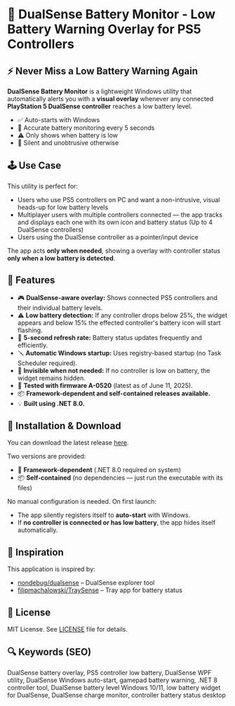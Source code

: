 # 🔋 DualSense Battery Monitor - Low Battery Warning Overlay for PS5 Controllers

## ⚡ Never Miss a Low Battery Warning Again
**DualSense Battery Monitor** is a lightweight Windows utility that automatically alerts you with a **visual overlay** whenever any connected **PlayStation 5 DualSense controller** reaches a low battery level.

* ✅ Auto-starts with Windows
* 🔋 Accurate battery monitoring every 5 seconds
* ⚠️ Only shows when battery is low
* 🧠 Silent and unobtrusive otherwise

## 🕹️ Use Case
This utility is perfect for:
* Users who use PS5 controllers on PC and want a non-intrusive, visual heads-up for low battery levels
* Multiplayer users with multiple controllers connected — the app tracks and displays each one with its own icon and battery status (Up to 4 DualSense controllers)
* Users using the DualSense controller as a pointer/input device

The app acts **only when needed**, showing a overlay with controller status **only when a low battery is detected**.

## 🧠 Features
* 🎮 **DualSense-aware overlay:** Shows connected PS5 controllers and their individual battery levels.
* ⚠️ **Low battery detection:** If any controller drops below 25%, the widget appears and below 15% the effected controller's battery icon will start flashing.
* 🔁 **5-second refresh rate:** Battery status updates frequently and efficiently.
* 🪛 **Automatic Windows startup:** Uses registry-based startup (no Task Scheduler required).
* 🧊 **Invisible when not needed:** If no controller is low on battery, the widget remains hidden.
* 🧪 **Tested with firmware A-0520** (latest as of June 11, 2025).
* 📦 **Framework-dependent and self-contained releases available.**
* 💡 **Built using .NET 8.0.**

## 🚀 Installation & Download
You can download the latest release [here](https://github.com/PixelIndieDev/DualSenseBatteryMonitor/releases).

Two versions are provided:
* 📁 **Framework-dependent** (.NET 8.0 required on system)
* 📦 **Self-contained** (no dependencies — just run the executable with its files)

No manual configuration is needed. On first launch:
* The app silently registers itself to **auto-start** with Windows.
* If **no controller is connected or has low battery**, the app hides itself automatically.

## 🔗 Inspiration
This application is inspired by:
* [nondebug/dualsense](https://github.com/nondebug/dualsense) – DualSense explorer tool
* [filipmachalowski/TraySense](https://github.com/filipmachalowski/TraySense) – Tray app for battery status

## 📃 License
MIT License. See [LICENSE](LICENSE) file for details.

## 🔍 Keywords (SEO)
DualSense battery overlay, PS5 controller low battery, DualSense WPF utility, DualSense Windows auto-start, gamepad battery warning, .NET 8 controller tool, DualSense battery level Windows 10/11, low battery widget for DualSense, DualSense charge monitor, controller battery status desktop
